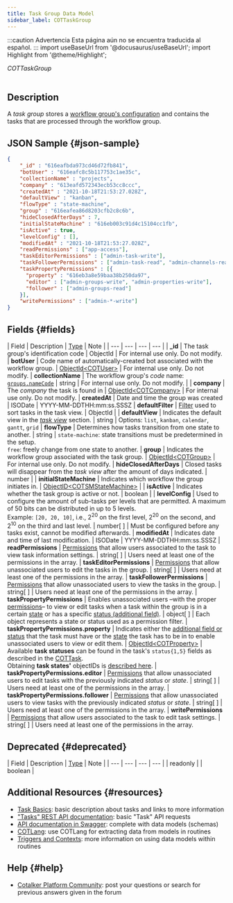 ```yaml
---
title: Task Group Data Model
sidebar_label: COTTaskGroup
---
```


:::caution Advertencia
Esta página aún no se encuentra traducida al español.
:::
import useBaseUrl from '@docusaurus/useBaseUrl'; 
import Highlight from '@theme/Highlight';

<span className="hero__subtitle"><em>COTTaskGroup</em></span>
<br/>
<br/>

## Description
A _task group_ stores a [workflow group's configuration](/docs/documentation/admin/workflows/settings_panels/workflows-setup#configuration) and contains the tasks that are processed through the workflow group.

## JSON Sample {#json-sample}

```json
{
    "_id" : "616eafbda973cd46d72fb841",
    "botUser" : "616eafc8c5b117753c1ae35c",
    "collectionName" : "projects",
    "company" : "613eafd572343ecb53cc8ccc",
    "createdAt" : "2021-10-18T21:53:27.028Z",
    "defaultView" : "kanban",
    "flowType" : "state-machine",
    "group" : "616eafea86d8203cfb2c8c6b",
    "hideClosedAfterDays" : 7,
    "initialStateMachine" : "616eb003c91d4c15104cc1fb",
    "isActive" : true,
    "levelConfig" : [],
    "modifiedAt" : "2021-10-18T21:53:27.028Z",
    "readPermissions" : ["app-access"],
    "taskEditorPermissions" : ["admin-task-write"],
    "taskFollowerPermissions" : ["admin-task-read", "admin-channels-read"],
    "taskPropertyPermissions" : [{
      "property" : "616eb3a8e59baa38b250da97",
      "editor" : ["admin-groups-write", "admin-properties-write"],
      "follower" : ["admin-groups-read"]
    }],
    "writePermissions" : ["admin-*-write"]
}
```

## Fields {#fields}

| Field | Description | [Type](/docs/documentation/models/overview_model#data-types) | Note |
| --- | --- | --- | --- |
| **\_id** | The task group's identification code | ObjectId | For internal use only. Do not modify.
| **botUser** | Code name of automatically-created bot associated with the workflow group. | [ObjectId<COTUser\>](/docs/documentation/models/users/model_users) | For internal use only. Do not modify.
| **collectionName** | The workflow group's _code_ name: [`groups.nameCode`](/docs/documentation/models/communication/model_groups) | string | For internal use only. Do not modify. |
| **company** | The _company_ the task is found in | [ObjectId<COTCompany\>](/docs/documentation/models/company/model_company) | For internal use only. Do not modify.
| **createdAt** | Date and time the group was created | ISODate | YYYY-MM-DDTHH:mm:ss.SSSZ
| **defaultFilter** | [Filter](/docs/documentation/client/taskview#create-a-filter) used to sort tasks in the task view. | ObjectId | 
| **defaultView** | Indicates the default view in the [_task view_](/docs/documentation/client/taskview#tasks-views) section. | string | Options: `list`, `kanban`, `calendar`, `gantt`, `grid`
| **flowType** | Determines how tasks transition from one state to another.  | string | `state-machine`: state transitions must be predetermined in the setup. <br/>`free`: freely change from one state to another.
| **group** | Indicates the workflow group associated with the task group. | [ObjectId<COTGroup\>](/docs/documentation/models/communication/model_groups) | For internal use only. Do not modify.
| **hideClosedAfterDays** | Closed tasks will disappear from the _task view_ after the amount of days indicated. | number |
| **initialStateMachine** | Indicates which workflow the group initiates in. | [ObjectID<COTSMStateMachine\>](/docs/documentation/models/tasks/model_statemachine) | 
| **isActive** | Indicates whether the task group is active or not. | boolean |
| **levelConfig** | Used to configure the amount of sub-tasks per levels that are permitted. A maximum of 50 bits can be distributed in up to 5 levels. <br/>Example: `[20, 20, 10]`, i.e., 2<sup>20</sup> on the first level, 2<sup>20</sup> on the second, and 2<sup>10</sup> on the third and last level. | number[ ] | Must be configured before any tasks exist, cannot be modified afterwards.
| **modifiedAt** | Indicates date and time of last modification. | ISODate | YYYY-MM-DDTHH:mm:ss.SSSZ
| **readPermissions** | [Permissions](/docs/documentation/admin/admin_accessrole#default-permissions) that allow users associated to the task to view task information settings. | string[ ] | Users need at least one of the permissions in the array.
| **taskEditorPermissions** | [Permissions](/docs/documentation/admin/admin_accessrole#default-permissions) that allow unassociated users to edit the tasks in the group. | string[ ] | Users need at least one of the permissions in the array.
| **taskFollowerPermissions** | [Permissions](/docs/documentation/admin/admin_accessrole#default-permissions) that allow unassociated users to view the tasks in the group.  | string[ ] | Users need at least one of the permissions in the array.
| **taskPropertyPermissions** | Enables unassociated users –with the proper [permissions](/docs/documentation/admin/admin_accessrole#default-permissions)– to view or edit tasks when a task within the group is in a certain [state](/docs/documentation/client/basic_concepts#state) or has a specific [status (additional field)](/docs/documentation/admin/workflows/settings_panels/workflow_create_edit#additional-fields). | object[ ] | Each object represents a state or status used as a permission filter.
| **taskPropertyPermissions.property** | Indicates either the [additional field or status](/docs/documentation/admin/workflows/settings_panels/workflow_create_edit#additional-fields) that the task must have or the [state](/docs/documentation/client/basic_concepts#state) the task has to be in to enable unassociated users to view or edit them. | [ObjectId<COTProperty\>](/docs/documentation/models/databases/model_properties) | Available **task statuses** can be found in the task's `status{1,5}` fields as described in the [COTTask](/docs/documentation/models/tasks/model_tasks). <br/>Obtaining **task states'** objectIDs is [described here](/docs/documentation/admin/tips/find_property_objectID).
| **taskPropertyPermissions.editor** | [Permissions](/docs/documentation/admin/admin_accessrole#default-permissions) that allow unassociated users to edit tasks with the previously indicated _status_ or _state_. | string[ ] | Users need at least one of the permissions in the array.
| **taskPropertyPermissions.follower** | [Permissions](/docs/documentation/admin/admin_accessrole#default-permissions) that allow unassociated users to view tasks with the previously indicated _status_ or _state_. | string[ ] | Users need at least one of the permissions in the array.
| **writePermissions** | [Permissions](/docs/documentation/admin/admin_accessrole#default-permissions) that allow users associated to the task to edit task settings. | string[ ] | Users need at least one of the permissions in the array.


## Deprecated {#deprecated}

| Field | Description | [Type](/docs/documentation/models/overview_model#data-types) | Note |
| --- | --- | --- | --- |
| readonly | | boolean | 

## Additional Resources {#resources}

- [Task Basics](/docs/documentation/client/basic_concepts#tasks): basic description about tasks and links to more information
- ["Tasks" REST API documentation](/docs/documentation/api/tasks/): basic "Task" API requests
- [API documentation in Swagger](https://www.cotalker.com/swagger/core/?key=woubtjf4olr0t4zgutuwn6scbcm6hd3qh1cgl5obmohpbm3mfublnwcvv67lodgjvd3h86s9ppshtvmf95gepsqh6nizq9liu7f): complete with data models (schemas)
- [COTLang](/docs/documentation/automation/cotlang/admin_cotlang): use COTLang for extracting data from models in routines
- [Triggers and Contexts](/docs/documentation/automation/cotlang/triggers_and_contexts): more information on using data models within routines

## Help {#help}

- [Cotalker Platform Community](https://github.com/Cotalker/documentation/discussions): post your questions or search for previous answers given in the forum

